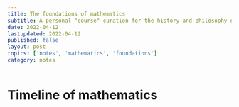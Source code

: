 ```yaml
---
title: The foundations of mathematics
subtitle: A personal "course" curation for the history and philosophy of mathematics
date: 2022-04-12
lastupdated: 2022-04-12
published: false
layout: post
topics: ['notes', 'mathematics', 'foundations']
category: notes
---
```


# Timeline of mathematics
